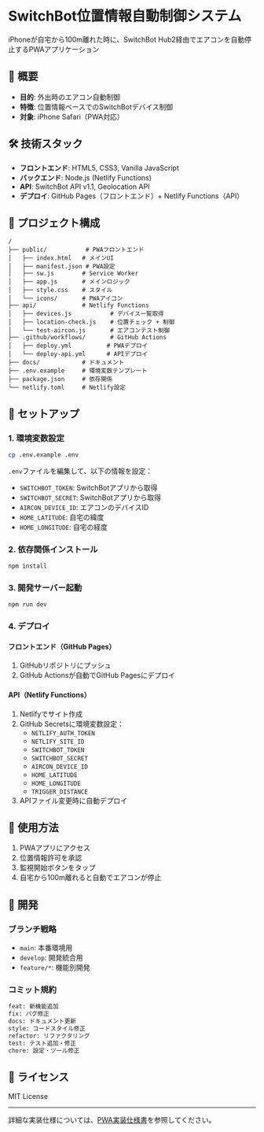 # SwitchBot位置情報自動制御システム

iPhoneが自宅から100m離れた時に、SwitchBot Hub2経由でエアコンを自動停止するPWAアプリケーション

## 🎯 概要

- **目的**: 外出時のエアコン自動制御
- **特徴**: 位置情報ベースでのSwitchBotデバイス制御
- **対象**: iPhone Safari（PWA対応）

## 🛠️ 技術スタック

- **フロントエンド**: HTML5, CSS3, Vanilla JavaScript
- **バックエンド**: Node.js (Netlify Functions)
- **API**: SwitchBot API v1.1, Geolocation API
- **デプロイ**: GitHub Pages（フロントエンド）+ Netlify Functions（API）

## 📁 プロジェクト構成

```
/
├── public/           # PWAフロントエンド
│   ├── index.html   # メインUI
│   ├── manifest.json # PWA設定
│   ├── sw.js        # Service Worker
│   ├── app.js       # メインロジック
│   ├── style.css    # スタイル
│   └── icons/       # PWAアイコン
├── api/             # Netlify Functions
│   ├── devices.js           # デバイス一覧取得
│   ├── location-check.js    # 位置チェック + 制御
│   └── test-aircon.js       # エアコンテスト制御
├── .github/workflows/       # GitHub Actions
│   ├── deploy.yml          # PWAデプロイ
│   └── deploy-api.yml      # APIデプロイ
├── docs/            # ドキュメント
├── .env.example     # 環境変数テンプレート
├── package.json     # 依存関係
└── netlify.toml     # Netlify設定
```

## 🚀 セットアップ

### 1. 環境変数設定

```bash
cp .env.example .env
```

`.env`ファイルを編集して、以下の情報を設定：

- `SWITCHBOT_TOKEN`: SwitchBotアプリから取得
- `SWITCHBOT_SECRET`: SwitchBotアプリから取得
- `AIRCON_DEVICE_ID`: エアコンのデバイスID
- `HOME_LATITUDE`: 自宅の緯度
- `HOME_LONGITUDE`: 自宅の経度

### 2. 依存関係インストール

```bash
npm install
```

### 3. 開発サーバー起動

```bash
npm run dev
```

### 4. デプロイ

#### フロントエンド（GitHub Pages）
1. GitHubリポジトリにプッシュ
2. GitHub Actionsが自動でGitHub Pagesにデプロイ

#### API（Netlify Functions）
1. Netlifyでサイト作成
2. GitHub Secretsに環境変数設定：
   - `NETLIFY_AUTH_TOKEN`
   - `NETLIFY_SITE_ID`
   - `SWITCHBOT_TOKEN`
   - `SWITCHBOT_SECRET`
   - `AIRCON_DEVICE_ID`
   - `HOME_LATITUDE`
   - `HOME_LONGITUDE`
   - `TRIGGER_DISTANCE`
3. APIファイル変更時に自動デプロイ

## 📱 使用方法

1. PWAアプリにアクセス
2. 位置情報許可を承認
3. 監視開始ボタンをタップ
4. 自宅から100m離れると自動でエアコンが停止

## 🔧 開発

### ブランチ戦略

- `main`: 本番環境用
- `develop`: 開発統合用
- `feature/*`: 機能別開発

### コミット規約

```bash
feat: 新機能追加
fix: バグ修正
docs: ドキュメント更新
style: コードスタイル修正
refactor: リファクタリング
test: テスト追加・修正
chore: 設定・ツール修正
```

## 📄 ライセンス

MIT License

---

詳細な実装仕様については、[PWA実装仕様書](docs/PWA実装仕様書%20-%20SwitchBot位置情報自動制御システム.md)を参照してください。
